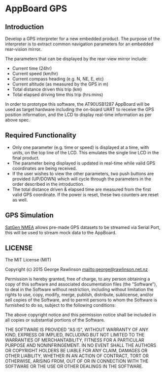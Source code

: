 # AppBoard GPS

## Introduction

Develop a GPS interpreter for a new embedded product. The purpose of the
interpreter is to extract common navigation parameters for an embedded
rear-vision mirror.

The parameters that can be displayed by the rear-view mirror include:

* Current time (24hr)
* Current speed (km/hr)
* Current compass heading (e.g. N, NE, E, etc)
* Current altitude (as measured by the GPS in m)
* Total distance driven this trip (km)
* Total elapsed driving time this trip (hrs:mins)

In order to prototype this software, the AT90USB1287 AppBoard will be used
as target hardware including the on-board UART to receive the GPS position
information, and the LCD to display real-time information as per above spec.

## Required Functionality

* Only one parameter (e.g. time or speed) is displayed at a time, with units, on the top line of the LCD. This emulates the single line LCD in the final product.
* The parameter being displayed is updated in real-time while valid GPS coordinates are being received.
* If the user wishes to view the other parameters, two push buttons are provided (UP/DOWN) which will cycle through the parameters in the order described in the introduction.
* The total distance driven & elapsed time are measured from the first valid GPS coordinate. If the power is reset, these two counters are reset as well.

## GPS Simulation

[SatGen NMEA][sg-nmea] allows pre-made GPS datasets to be streamed via Serial Port, this will be used to stream mock data to the AppBoard.

## LICENSE

The MIT License (MIT)

Copyright (c) 2015 George Rawlinson <mailto:george@rawlinson.net.nz>

Permission is hereby granted, free of charge, to any person obtaining a copy
of this software and associated documentation files (the "Software"), to deal
in the Software without restriction, including without limitation the rights
to use, copy, modify, merge, publish, distribute, sublicense, and/or sell
copies of the Software, and to permit persons to whom the Software is
furnished to do so, subject to the following conditions:

The above copyright notice and this permission notice shall be included in
all copies or substantial portions of the Software.

THE SOFTWARE IS PROVIDED "AS IS", WITHOUT WARRANTY OF ANY KIND, EXPRESS OR
IMPLIED, INCLUDING BUT NOT LIMITED TO THE WARRANTIES OF MERCHANTABILITY,
FITNESS FOR A PARTICULAR PURPOSE AND NONINFRINGEMENT.  IN NO EVENT SHALL THE
AUTHORS OR COPYRIGHT HOLDERS BE LIABLE FOR ANY CLAIM, DAMAGES OR OTHER
LIABILITY, WHETHER IN AN ACTION OF CONTRACT, TORT OR OTHERWISE, ARISING FROM,
OUT OF OR IN CONNECTION WITH THE SOFTWARE OR THE USE OR OTHER DEALINGS IN
THE SOFTWARE.

[sg-nmea]: http://www.labsat.co.uk/index.php/en/free-gps-nmea-simulator-software
